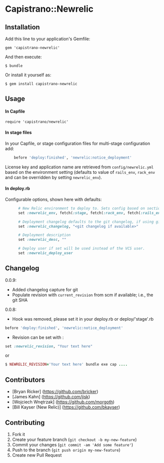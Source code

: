 # Capistrano::Newrelic


## Installation

Add this line to your application's Gemfile:

    gem 'capistrano-newrelic'

And then execute:

    $ bundle

Or install it yourself as:

    $ gem install capistrano-newrelic

## Usage

#### In Capfile

    require 'capistrano/newrelic'

#### In stage files

In your Capfile, or stage configuration files for multi-stage configuration add:

```ruby
    before 'deploy:finished', 'newrelic:notice_deployment'
```
License key and application name are retrieved from `config/newrelic.yml` based
on the environment setting (defaults to value of `rails_env`,
`rack_env` and can be overridden by setting `newrelic_env`).

#### In deploy.rb

Configurable options, shown here with defaults:

```ruby
      # New Relic environment to deploy to. Sets config based on section of newrelic.yml
      set :newrelic_env, fetch(:stage, fetch(:rack_env, fetch(:rails_env, 'production')))

      # Deployment changelog defaults to the git changelog, if using git
      set :newrelic_changelog, "<git changelog if available>"

      # Deployment description
      set :newrelic_desc, ""

      # Deploy user if set will be used instead of the VCS user.
      set :newrelic_deploy_user
```      

## Changelog

0.0.9:
   * Added changelog capture for git
   * Populate revision with `current_revision` from scm if available;
     i.e., the git SHA

0.0.8:
   * Hook was removed, please set it in your deploy.rb or deploy/'stage'.rb
   ```ruby
   before 'deploy:finished', 'newrelic:notice_deployment'
   ```

   * Revision can be set with :
   ```ruby
   set :newrelic_revision, "Your text here"
   ```
   or
   ```ruby
   $ NEWRELIC_REVISION='Your text here' bundle exe cap ....
   ```

## Contributors

- [Bryan Ricker] (https://github.com/bricker)
- [James Kahn] (https://github.com/jisk)
- [Wojciech Wnętrzak] (https://github.com/morgoth)
- [Bill Kayser (New Relic)] (https://github.com/bkayser)

## Contributing

1. Fork it
2. Create your feature branch (`git checkout -b my-new-feature`)
3. Commit your changes (`git commit -am 'Add some feature'`)
4. Push to the branch (`git push origin my-new-feature`)
5. Create new Pull Request
